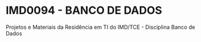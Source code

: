 # IMD0094 - BANCO DE DADOS
Projetos e Materiais da Residência em TI do IMD/TCE - Disciplina Banco de Dados
